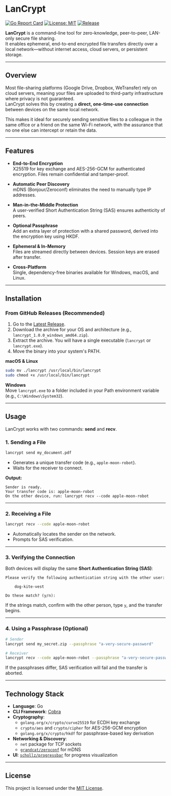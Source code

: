 # LanCrypt

[![Go Report Card](https://goreportcard.com/badge/github.com/sumanthd032/lancrypt)](https://goreportcard.com/report/github.com/sumanthd032/lancrypt)
[![License: MIT](https://img.shields.io/badge/License-MIT-blue.svg)](LICENSE)
[![Release](https://img.shields.io/github/v/release/sumanthd032/lancrypt)](https://github.com/sumanthd032/lancrypt/releases)

**LanCrypt** is a command-line tool for zero-knowledge, peer-to-peer, LAN-only secure file sharing.  
It enables ephemeral, end-to-end encrypted file transfers directly over a local network—without internet access, cloud servers, or persistent storage.

---

## Overview

Most file-sharing platforms (Google Drive, Dropbox, WeTransfer) rely on cloud servers, meaning your files are uploaded to third-party infrastructure where privacy is not guaranteed.  
LanCrypt solves this by creating a **direct, one-time-use connection** between devices on the same local network.

This makes it ideal for securely sending sensitive files to a colleague in the same office or a friend on the same Wi-Fi network, with the assurance that no one else can intercept or retain the data.

---

## Features

- **End-to-End Encryption**  
  X25519 for key exchange and AES-256-GCM for authenticated encryption. Files remain confidential and tamper-proof.

- **Automatic Peer Discovery**  
  mDNS (Bonjour/Zeroconf) eliminates the need to manually type IP addresses.

- **Man-in-the-Middle Protection**  
  A user-verified Short Authentication String (SAS) ensures authenticity of peers.

- **Optional Passphrase**  
  Add an extra layer of protection with a shared password, derived into the encryption key using HKDF.

- **Ephemeral & In-Memory**  
  Files are streamed directly between devices. Session keys are erased after transfer.

- **Cross-Platform**  
  Single, dependency-free binaries available for Windows, macOS, and Linux.

---

## Installation

### From GitHub Releases (Recommended)

1. Go to the [Latest Release](https://github.com/yourusername/lancrypt/releases).
2. Download the archive for your OS and architecture (e.g., `lancrypt_1.0.0_windows_amd64.zip`).
3. Extract the archive. You will have a single executable (`lancrypt` or `lancrypt.exe`).
4. Move the binary into your system's PATH.

**macOS & Linux**
```bash
sudo mv ./lancrypt /usr/local/bin/lancrypt
sudo chmod +x /usr/local/bin/lancrypt
```

**Windows**  
Move `lancrypt.exe` to a folder included in your Path environment variable (e.g., `C:\Windows\System32`).

---

## Usage

LanCrypt works with two commands: **send** and **recv**.

### 1. Sending a File
```bash
lancrypt send my_document.pdf
```

- Generates a unique transfer code (e.g., `apple-moon-robot`).
- Waits for the receiver to connect.

**Output:**
```
Sender is ready.
Your transfer code is: apple-moon-robot
On the other device, run: lancrypt recv --code apple-moon-robot
```

---

### 2. Receiving a File
```bash
lancrypt recv --code apple-moon-robot
```

- Automatically locates the sender on the network.
- Prompts for SAS verification.

---

### 3. Verifying the Connection
Both devices will display the same **Short Authentication String (SAS)**:

```
Please verify the following authentication string with the other user:

    dog-kite-vest

Do these match? (y/n):
```

If the strings match, confirm with the other person, type `y`, and the transfer begins.

---

### 4. Using a Passphrase (Optional)
```bash
# Sender
lancrypt send my_secret.zip --passphrase "a-very-secure-password"

# Receiver
lancrypt recv --code apple-moon-robot --passphrase "a-very-secure-password"
```

If the passphrases differ, SAS verification will fail and the transfer is aborted.

---

## Technology Stack

- **Language**: Go  
- **CLI Framework**: [Cobra](https://github.com/spf13/cobra)  
- **Cryptography**:  
  - `golang.org/x/crypto/curve25519` for ECDH key exchange  
  - `crypto/aes` and `crypto/cipher` for AES-256-GCM encryption  
  - `golang.org/x/crypto/hkdf` for passphrase-based key derivation  
- **Networking & Discovery**:  
  - `net` package for TCP sockets  
  - [`grandcat/zeroconf`](https://github.com/grandcat/zeroconf) for mDNS  
- **UI**: [`schollz/progressbar`](https://github.com/schollz/progressbar) for progress visualization  

---

## License

This project is licensed under the [MIT License](LICENSE).